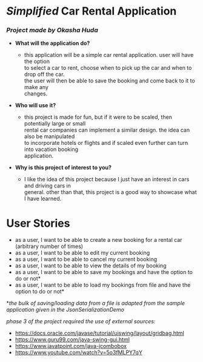 # *Simplified* Car Rental Application

### *Project made by Okasha Huda*


- **What will the application do?**
  - this application will be a simple car rental application. user will have the option  
  to select a car to rent, choose when to pick up the car and when to drop off the car.  
  the user will then be able to save the booking and come back to it to make any  
  changes.


- **Who will use it?**
  - this project is made for fun, but if it were to be scaled, then potentially large or small  
  rental car companies can implement a similar design. the idea can also be manipulated  
  to incorporate hotels or flights and if scaled even further can turn into vacation booking  
  application.


- **Why is this project of interest to you?**
  - I like the idea of this project because I just have an interest in cars and driving cars in  
  general. other than that, this project is a good way to showcase what I have learned.

# User Stories

- as a user, I want to be able to create a new booking for a rental car (arbitrary number of times)
- as a user, I want to be able to edit my current booking
- as a user, I want to be able to cancel my current booking
- as a user, I want to be able to view the details of my booking
- as a user, I want to be able to save my bookings and have the option to do or not*
- as a user, I want to be able to load my bookings from file and have the option to do or not*

**the bulk of saving/loading data from a file is adapted from the sample application given in the 
JsonSerializationDemo*

*phase 3 of the project required the use of external sources:*
- https://docs.oracle.com/javase/tutorial/uiswing/layout/gridbag.html
- https://www.guru99.com/java-swing-gui.html
- https://www.javatpoint.com/java-jcombobox
- https://www.youtube.com/watch?v=5o3fMLPY7qY